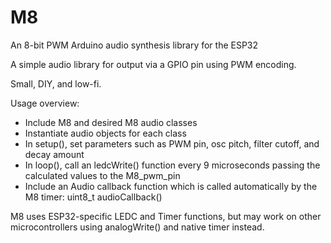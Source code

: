 # M8
An 8-bit PWM Arduino audio synthesis library for the ESP32

A simple audio library for output via a GPIO pin using PWM encoding.

Small, DIY, and low-fi.

Usage overview:
- Include M8 and desired M8 audio classes
- Instantiate audio objects for each class
- In setup(), set parameters such as PWM pin, osc pitch, filter cutoff, and decay amount
- In loop(), call an ledcWrite() function every 9 microseconds passing the calculated values to the M8_pwm_pin
- Include an Audio callback function which is called automatically by the M8 timer: uint8_t audioCallback()

M8 uses ESP32-specific LEDC and Timer functions, but may work on other microcontrollers using analogWrite() and native timer instead.
